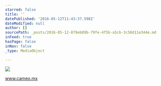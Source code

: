 ```yaml
---
starred: false
title: ''
datePublished: '2016-05-12T11:43:37.598Z'
dateModified: null
author: []
sourcePath: _posts/2016-05-12-879eb09b-79fe-4f5b-a5cb-3c58d11e344e.md
inFeed: true
hasPage: false
inNav: false
_type: MediaObject

---
```

![](https://the-grid-user-content.s3-us-west-2.amazonaws.com/343b6bd7-94f7-47c5-8f19-f8d8c33a7652.jpg)

www.cameo.mx